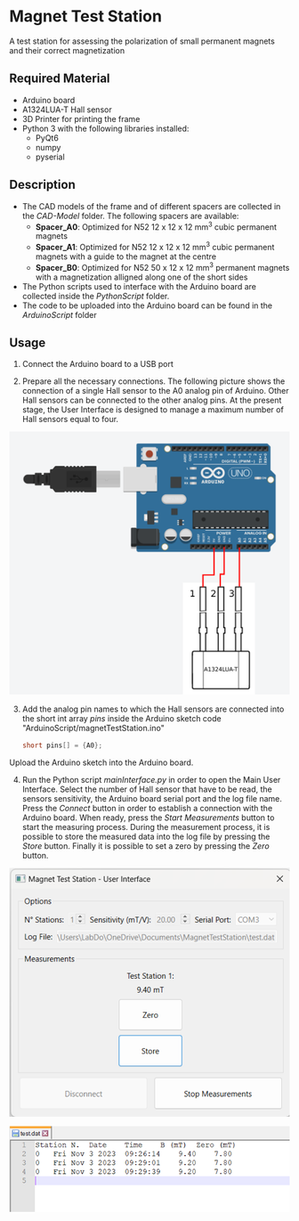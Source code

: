# Magnet Test Station
A test station for assessing the polarization of small permanent magnets and their correct magnetization 

## Required Material 
- Arduino board
- A1324LUA-T Hall sensor
- 3D Printer for printing the frame
- Python 3 with the following libraries installed:
    - PyQt6
    - numpy
    - pyserial

## Description
- The CAD models of the frame and of different spacers are collected in the *CAD-Model* folder. The following spacers are available:
    - **Spacer_A0**: Optimized for N52 12 x 12 x 12 mm<sup>3</sup> cubic permanent magnets
    - **Spacer_A1**: Optimized for N52 12 x 12 x 12 mm<sup>3</sup> cubic permanent magnets with a guide to the magnet at the centre
    - **Spacer_B0**: Optimized for N52 50 x 12 x 12 mm<sup>3</sup> permanent magnets with a magnetization alligned along one of the short sides
- The Python scripts used to interface with the Arduino board are collected inside the *PythonScript* folder. 
- The code to be uploaded into the Arduino board can be found in the *ArduinoScript* folder

## Usage

1. Connect the Arduino board to a USB port
   
2. Prepare all the necessary connections. The following picture shows the connection of a single Hall sensor to the A0 analog pin of Arduino. Other Hall sensors can be connected to the other analog pins. At the present stage, the User Interface is designed to manage a maximum number of Hall sensors equal to four.

![](./docs/images/singleStation-ArduinoConnections.png)

3. Add the analog pin names to which the Hall sensors are connected into the short int array *pins* inside the Arduino sketch code "ArduinoScript/magnetTestStation.ino"
   ```cpp
   short pins[] = {A0};
   ```  
Upload the Arduino sketch into the Arduino board.

4. Run the Python script *mainInterface.py* in order to open the Main User Interface. Select the number of Hall sensor that have to be read, the sensors sensitivity, the Arduino board serial port and the log file name. Press the *Connect* button in order to establish a connection with the Arduino board. When ready, press the *Start Measurements* button to start the measuring process. During the measurement process, it is possible to store the measured data into the log file by pressing the *Store* button. Finally it is possible to set a zero by pressing the *Zero* button.

![](./docs/images/ScreenshotUserInterface.png)

![](./docs/images/ScreenshotLogFile.png)
